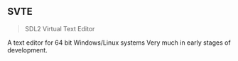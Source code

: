 ## SVTE
> SDL2 Virtual Text Editor

A text editor for 64 bit Windows/Linux systems
Very much in early stages of development.